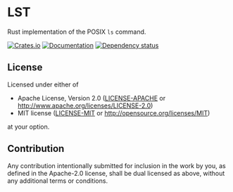 # LST
Rust implementation of the POSIX `ls` command.

[![Crates.io](https://img.shields.io/crates/v/lst.svg)](https://crates.io/crates/lst)
[![Documentation](https://docs.rs/lst/badge.svg)](https://docs.rs/lst/)
[![Dependency status](https://deps.rs/repo/github/MitchelAnthony/lst/status.svg)](https://deps.rs/repo/github/MitchelAnthony/lst)

## License

Licensed under either of

* Apache License, Version 2.0
  ([LICENSE-APACHE](LICENSE-APACHE) or http://www.apache.org/licenses/LICENSE-2.0)
* MIT license
  ([LICENSE-MIT](LICENSE-MIT) or http://opensource.org/licenses/MIT)

at your option.

## Contribution

Any contribution intentionally submitted for inclusion in the work by you, as defined in the Apache-2.0 license, 
shall be dual licensed as above, without any additional terms or conditions.
